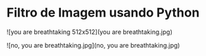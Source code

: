 # Filtro de Imagem usando Python

![you are breathtaking 512x512](you are breathtaking.jpg)

![no, you are breathtaking.jpg](no, you are breathtaking.jpg)
